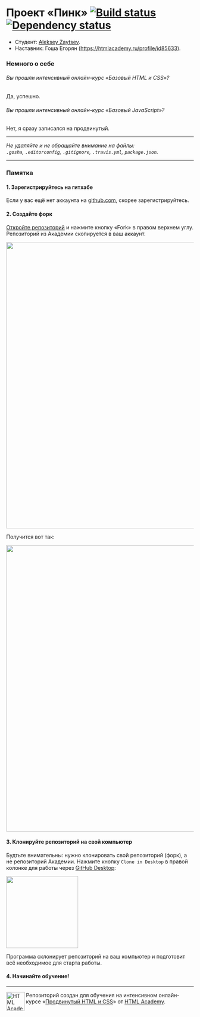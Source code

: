 # Проект «Пинк» [![Build status][travis-image]][travis-url] [![Dependency status][dependency-image]][dependency-url]

* Студент: [Aleksey Zaytsev](https://htmlacademy.ru/profile/id90516).
* Наставник: Гоша Егорян (https://htmlacademy.ru/profile/id85633).

### Немного о себе

###### Вы прошли интенсивный онлайн-курс «Базовый HTML и CSS»?
Да, успешно.

###### Вы прошли интенсивный онлайн-курс «Базовый JavaScript»?
Нет, я сразу записался на продвинутый.

---

_Не удаляйте и не обращайте внимание на файлы:_<br>
_`.gosha`, `.editorconfig`, `.gitignore`, `.travis.yml`, `package.json`._

---

### Памятка

#### 1. Зарегистрируйтесь на гитхабе

Если у вас ещё нет аккаунта на [github.com](https://github.com/join), скорее зарегистрируйтесь.

#### 2. Создайте форк

[Откройте репозиторий](https://github.com/up-htmlacademy/90516-pink) и нажмите кнопку «Fork» в правом верхнем углу. Репозиторий из Академии скопируется в ваш аккаунт.

<img width="769" alt="" src="https://cloud.githubusercontent.com/assets/10909/11118585/001eff4a-8954-11e5-9f14-6cc87a9561f8.png">

Получится вот так:

<img width="769" alt="" src="https://cloud.githubusercontent.com/assets/10909/11118586/004fe998-8954-11e5-8c41-cd5b5941543d.png">

#### 3. Клонируйте репозиторий на свой компьютер

Будтьте внимательны: нужно клонировать свой репозиторий (форк), а не репозиторий Академии. Нажмите кнопку `Clone in Desktop` в правой колонке для работы через [GitHub Desktop](https://desktop.github.com):

<img width="193" alt="" src="https://cloud.githubusercontent.com/assets/10909/11118587/005562ce-8954-11e5-8c61-2aec8240588d.png">

Программа склонирует репозиторий на ваш компьютер и подготовит всё необходимое для старта работы.

#### 4. Начинайте обучение!

---

<a href="https://htmlacademy.ru/advanced_intensive"><img align="left" width="50" height="50" title="HTML Academy" src="https://htmlacademy.ru/static/img/logo-github-adaptive.svg"></a>

Репозиторий создан для обучения на интенсивном онлайн-курсе «[Продвинутый HTML и CSS](https://htmlacademy.ru/advanced_intensive)» от [HTML Academy](https://htmlacademy.ru).

[travis-image]: https://travis-ci.org/up-htmlacademy/90516-pink.svg?branch=master
[travis-url]: https://travis-ci.org/up-htmlacademy/90516-pink
[dependency-image]: https://david-dm.org/up-htmlacademy/90516-pink.svg?style=flat-square
[dependency-url]: https://david-dm.org/up-htmlacademy/90516-pink
